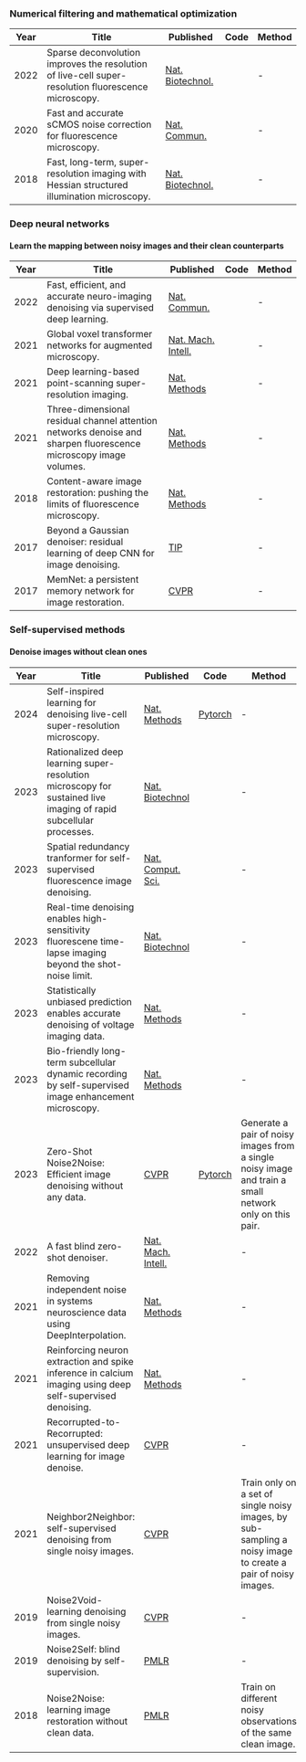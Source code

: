 ### Numerical filtering and mathematical optimization
|Year|Title | Published  | Code       | Method |
|-------| ----- | ----- | ------- | ------- |
|2022|Sparse deconvolution improves the resolution of live-cell super-resolution fluorescence microscopy.|[Nat. Biotechnol.]()|  |-|
|2020|Fast and accurate sCMOS noise correction for fluorescence microscopy.|[Nat. Commun.]()|  |-|
|2018|Fast, long-term, super-resolution imaging with Hessian structured illumination microscopy.|[Nat. Biotechnol.]()|  |-|

### Deep neural networks
#### Learn the mapping between noisy images and their clean counterparts
|Year|Title | Published  | Code       | Method |
|-------| ----- | ----- | ------- | ------- |
|2022|Fast, efficient, and accurate neuro-imaging denoising via supervised deep learning.|[Nat. Commun.]()|  |-|
|2021|Global voxel transformer networks for augmented microscopy.|[Nat. Mach. Intell.]()|  |-|
|2021|Deep learning-based point-scanning super-resolution imaging.|[Nat. Methods]()|  |-|
|2021|Three-dimensional residual channel attention networks denoise and sharpen fluorescence microscopy image volumes.|[Nat. Methods]()|  |-|
|2018|Content-aware image restoration: pushing the limits of fluorescence microscopy.|[Nat. Methods]()|  |-|
|2017|Beyond a Gaussian denoiser: residual learning of deep CNN for image denoising.|[TIP]()|  |-|
|2017|MemNet: a persistent memory network for image restoration.|[CVPR]()|  |-|

### Self-supervised methods
#### Denoise images without clean ones
|Year|Title | Published  | Code       | Method |
|-------| ----- | ----- | ------- | ------- |
|2024|Self-inspired learning for denoising live-cell super-resolution microscopy.|[Nat. Methods](https://doi.org/10.1038/s41592-024-02400-9)| [Pytorch](https://github.com/WeisongZhao/SN2N) |-|
|2023|Rationalized deep learning super-resolution microscopy for sustained live imaging of rapid subcellular processes.|[Nat. Biotechnol]()|  |-|
|2023|Spatial redundancy tranformer for self-supervised fluorescence image denoising.|[Nat. Comput. Sci.]()|  |-|
|2023|Real-time denoising enables high-sensitivity fluorescene time-lapse imaging beyond the shot-noise limit.|[Nat. Biotechnol]()|  |-|
|2023|Statistically unbiased prediction enables accurate denoising of voltage imaging data.|[Nat. Methods]()|  |-|
|2023|Bio-friendly long-term subcellular dynamic recording by self-supervised image enhancement microscopy.|[Nat. Methods]()|  |-|
|2023|Zero-Shot Noise2Noise: Efficient image denoising without any data.|[CVPR](https://openaccess.thecvf.com/content/CVPR2023/papers/Mansour_Zero-Shot_Noise2Noise_Efficient_Image_Denoising_Without_Any_Data_CVPR_2023_paper.pdf)|[Pytorch](https://colab.research.google.com/drive/1i82nyizTdszyHkaHBuKPbWnTzao8HF9b)  |Generate a pair of noisy images from a single noisy image and train a small network only on this pair.|
|2022|A fast blind zero-shot denoiser.|[Nat. Mach. Intell.]( https://doi.org/10.1038/s42256-022-00547-8)|  |-|
|2021|Removing independent noise in systems neuroscience data using DeepInterpolation.|[Nat. Methods]()|  |-|
|2021|Reinforcing neuron extraction and spike inference in calcium imaging using deep self-supervised denoising.|[Nat. Methods]()|  |-|
|2021|Recorrupted-to-Recorrupted: unsupervised deep learning for image denoise.|[CVPR]()|  |-|
|2021|Neighbor2Neighbor: self-supervised denoising from single noisy images.|[CVPR]()|  |Train only on a set of single noisy images, by sub-sampling a noisy image to create a pair of noisy images.|
|2019|Noise2Void-learning denoising from single noisy images.|[CVPR]()|  |-|
|2019|Noise2Self: blind denoising by self-supervision.|[PMLR]()|  |-|
|2018|Noise2Noise: learning image restoration without clean data.|[PMLR](https://proceedings.mlr.press/v80/lehtinen18a.html)|  |Train on different noisy observations of the same clean image.|



